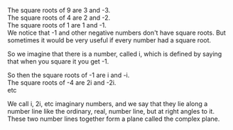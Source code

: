 The square roots of 9 are 3 and -3.\
 The square roots of 4 are 2 and -2.\
 The square roots of 1 are 1 and -1.\
 We notice that -1 and other negative numbers don't have square roots.
But sometimes it would be very useful if every number had a square root.

So we imagine that there is a number, called i, which is defined by
saying that when you square it you get -1.

So then the square roots of -1 are i and -i.\
 The square roots of -4 are 2i and -2i.\
 etc

We call i, 2i, etc imaginary numbers, and we say that they lie along a
number line like the ordinary, real, number line, but at right angles to
it. These two number lines together form a plane called the complex
plane.
